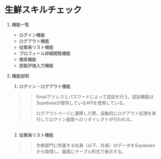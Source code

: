 # 生鮮スキルチェック

1. 機能一覧
    * ログイン機能
    * ログアウト機能
    * 従業員リスト機能
    * プロフィール詳細閲覧機能
    * 検索機能
    * 技能評価入力機能

2. 機能説明
    1. ログイン・ログアウト機能
    >>Emailアドレスとパスワードによって認証を行う。認証機能はSupabaseが提供しているAPIを使用している。

    >>ログアウトページに遷移した際、自動的にログアウト処理を実行してログイン画面へのリダイレクトが行われる。
    <br>

    2. 従業員リスト機能
    >>生鮮部門に所属する社員（以下、社員）のデータをSupabaseから取得し、画面にテーブル形式で表示する。



